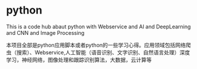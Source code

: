 # python
This is a code hub abaut python with  Webservice and AI and DeepLearning and CNN and Image Processing

本项目全部是python应用脚本或者python的一些学习心得。应用领域包括网络爬虫（搜索）、Webservice,人工智能（语音识别、文字识别、自然语言处理）深度学习，神经网络，图像处理和跟踪识别算法，大数据，云计算等
